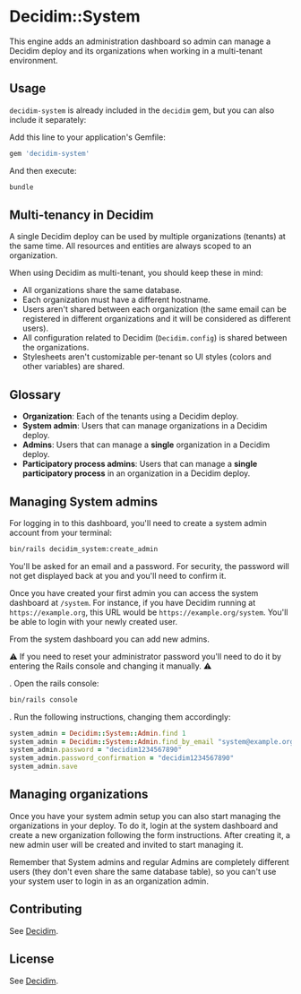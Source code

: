 # Decidim::System

This engine adds an administration dashboard so admin can manage a Decidim deploy
and its organizations when working in a multi-tenant environment.

## Usage

`decidim-system` is already included in the `decidim` gem, but you can also include it separately:

Add this line to your application's Gemfile:

```ruby
gem 'decidim-system'
```

And then execute:

```bash
bundle
```

## Multi-tenancy in Decidim

A single Decidim deploy can be used by multiple organizations (tenants) at the same time. All resources and entities are always scoped to an organization.

When using Decidim as multi-tenant, you should keep these in mind:

* All organizations share the same database.
* Each organization must have a different hostname.
* Users aren't shared between each organization (the same email can be registered in different organizations and it will be considered as different users).
* All configuration related to Decidim (`Decidim.config`) is shared between the organizations.
* Stylesheets aren't customizable per-tenant so UI styles (colors and other variables) are shared.

## Glossary

* **Organization**: Each of the tenants using a Decidim deploy.
* **System admin**: Users that can manage organizations in a Decidim deploy.
* **Admins**: Users that can manage a **single** organization in a Decidim deploy.
* **Participatory process admins**: Users that can manage a **single participatory process** in an organization in a Decidim deploy.

## Managing System admins

For logging in to this dashboard, you'll need to create a system admin account from your terminal:

```bash
bin/rails decidim_system:create_admin
```

You'll be asked for an email and a password. For security, the password will not get displayed back at you and you'll need to confirm it.

Once you have created your first admin you can access the system dashboard at `/system`. For instance, if you have Decidim running at `https://example.org`, this URL would be `https://example.org/system`.
You'll be able to login with your newly created user.

From the system dashboard you can add new admins.

⚠️ If you need to reset your administrator password you'll need to do it by entering the Rails console and changing it manually. ⚠️

. Open the rails console:
```bash
bin/rails console
```
. Run the following instructions, changing them accordingly:
```ruby
system_admin = Decidim::System::Admin.find 1                                  # for the first system admin
system_admin = Decidim::System::Admin.find_by_email "system@example.org"      # if you already know the email
system_admin.password = "decidim1234567890"                                   # change for something secure
system_admin.password_confirmation = "decidim1234567890"
system_admin.save
```

## Managing organizations

Once you have your system admin setup you can also start managing the organizations in your deploy. To do it, login at the system dashboard and create a new organization
following the form instructions. After creating it, a new admin user will be created and invited to start managing it.

Remember that System admins and regular Admins are completely different users (they don't even share the same database table), so you can't use your
system user to login in as an organization admin.

## Contributing

See [Decidim](https://github.com/decidim/decidim).

## License

See [Decidim](https://github.com/decidim/decidim).
